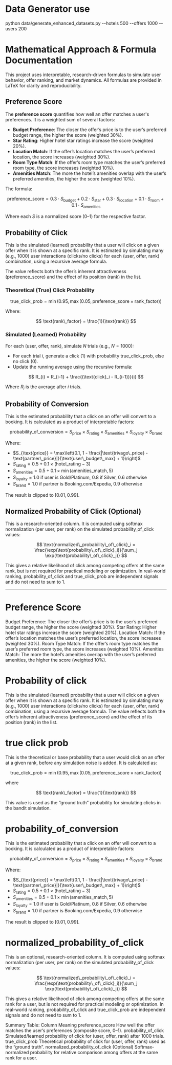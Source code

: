 # Data Generator use

python data/generate_enhanced_datasets.py --hotels 500 --offers 1000 --users 200

# Mathematical Approach & Formula Documentation

This project uses interpretable, research-driven formulas to simulate user behavior, offer ranking, and market dynamics. All formulas are provided in LaTeX for clarity and reproducibility.

## Preference Score

The **preference score** quantifies how well an offer matches a user's preferences. It is a weighted sum of several factors:

- **Budget Preference**: The closer the offer’s price is to the user’s preferred budget range, the higher the score (weighted 30%).
- **Star Rating**: Higher hotel star ratings increase the score (weighted 20%).
- **Location Match**: If the offer’s location matches the user’s preferred location, the score increases (weighted 30%).
- **Room Type Match**: If the offer’s room type matches the user’s preferred room type, the score increases (weighted 10%).
- **Amenities Match**: The more the hotel’s amenities overlap with the user’s preferred amenities, the higher the score (weighted 10%).

The formula:

$$
\text{preference\_score} = 0.3 \cdot S_{\text{budget}} + 0.2 \cdot S_{\text{star}} + 0.3 \cdot S_{\text{location}} + 0.1 \cdot S_{\text{room}} + 0.1 \cdot S_{\text{amenities}}
$$

Where each $S$ is a normalized score (0–1) for the respective factor.

## Probability of Click

This is the simulated (learned) probability that a user will click on a given offer when it is shown at a specific rank. It is estimated by simulating many (e.g., 1000) user interactions (clicks/no clicks) for each (user, offer, rank) combination, using a recursive average formula.

The value reflects both the offer’s inherent attractiveness (preference_score) and the effect of its position (rank) in the list.

### Theoretical (True) Click Probability

$$
\text{true\_click\_prob} = \min(0.95, \max(0.05, \text{preference\_score} \times \text{rank\_factor}))
$$

Where:

$$
\text{rank\_factor} = \frac{1}{\text{rank}}
$$

### Simulated (Learned) Probability

For each (user, offer, rank), simulate $N$ trials (e.g., $N=1000$):

- For each trial $i$, generate a click (1) with probability $\text{true\_click\_prob}$, else no click (0).
- Update the running average using the recursive formula:

$$
R_{i} = R_{i-1} + \frac{(\text{click}_i - R_{i-1})}{i}
$$

Where $R_i$ is the average after $i$ trials.

## Probability of Conversion

This is the estimated probability that a click on an offer will convert to a booking. It is calculated as a product of interpretable factors:

$$
\text{probability\_of\_conversion} = S_{\text{price}} \times S_{\text{rating}} \times S_{\text{amenities}} \times S_{\text{loyalty}} \times S_{\text{brand}}
$$

Where:
- $S_{\text{price}} = \max\left(0.1, 1 - \frac{|\text{trivago\_price} - \text{partner\_price}|}{\text{user\_budget\_max} + 1}\right)$
- $S_{\text{rating}} = 0.5 + 0.1 \times (\text{hotel\_rating} - 3)$
- $S_{\text{amenities}} = 0.5 + 0.1 \times \min(\text{amenities\_match}, 5)$
- $S_{\text{loyalty}} = 1.0$ if user is Gold/Platinum, $0.8$ if Silver, $0.6$ otherwise
- $S_{\text{brand}} = 1.0$ if partner is Booking.com/Expedia, $0.9$ otherwise

The result is clipped to $[0.01, 0.99]$.

## Normalized Probability of Click (Optional)

This is a research-oriented column. It is computed using softmax normalization (per user, per rank) on the simulated probability_of_click values:

$$
\text{normalized\_probability\_of\_click}_i = \frac{\exp(\text{probability\_of\_click}_i)}{\sum_j \exp(\text{probability\_of\_click}_j)}
$$

This gives a relative likelihood of click among competing offers at the same rank, but is not required for practical modeling or optimization. In real-world ranking, probability_of_click and true_click_prob are independent signals and do not need to sum to 1.

---

# Preference Score 

Budget Preference: The closer the offer’s price is to the user’s preferred budget range, the higher the score (weighted 30%).
Star Rating: Higher hotel star ratings increase the score (weighted 20%).
Location Match: If the offer’s location matches the user’s preferred location, the score increases (weighted 30%).
Room Type Match: If the offer’s room type matches the user’s preferred room type, the score increases (weighted 10%).
Amenities Match: The more the hotel’s amenities overlap with the user’s preferred amenities, the higher the score (weighted 10%).

# Probability of click

This is the simulated (learned) probability that a user will click on a given offer when it is shown at a specific rank.
It is estimated by simulating many (e.g., 1000) user interactions (clicks/no clicks) for each (user, offer, rank) combination, using a recursive average formula.
The value reflects both the offer’s inherent attractiveness (preference_score) and the effect of its position (rank) in the list.

# true click prob

This is the theoretical or base probability that a user would click on an offer at a given rank, before any simulation noise is added.
It is calculated as:

$$
\text{true\_click\_prob} = \min(0.95, \max(0.05, \text{preference\_score} \times \text{rank\_factor}))
$$

where

$$
\text{rank\_factor} = \frac{1}{\text{rank}}
$$

This value is used as the “ground truth” probability for simulating clicks in the bandit simulation.

# probability_of_conversion

This is the estimated probability that a click on an offer will convert to a booking. It is calculated as a product of interpretable factors:

$$
\text{probability\_of\_conversion} = S_{\text{price}} \times S_{\text{rating}} \times S_{\text{amenities}} \times S_{\text{loyalty}} \times S_{\text{brand}}
$$

Where:
- $S_{\text{price}} = \max\left(0.1, 1 - \frac{|\text{trivago\_price} - \text{partner\_price}|}{\text{user\_budget\_max} + 1}\right)$
- $S_{\text{rating}} = 0.5 + 0.1 \times (\text{hotel\_rating} - 3)$
- $S_{\text{amenities}} = 0.5 + 0.1 \times \min(\text{amenities\_match}, 5)$
- $S_{\text{loyalty}} = 1.0$ if user is Gold/Platinum, $0.8$ if Silver, $0.6$ otherwise
- $S_{\text{brand}} = 1.0$ if partner is Booking.com/Expedia, $0.9$ otherwise

The result is clipped to $[0.01, 0.99]$.

# normalized_probability_of_click

This is an optional, research-oriented column. It is computed using softmax normalization (per user, per rank) on the simulated probability_of_click values:

$$
\text{normalized\_probability\_of\_click}_i = \frac{\exp(\text{probability\_of\_click}_i)}{\sum_j \exp(\text{probability\_of\_click}_j)}
$$

This gives a relative likelihood of click among competing offers at the same rank for a user, but is not required for practical modeling or optimization. In real-world ranking, probability_of_click and true_click_prob are independent signals and do not need to sum to 1.


Summary Table:
Column                Meaning
preference_score      How well the offer matches the user’s preferences (composite score, 0–1).
probability_of_click  Simulated/learned probability of click for (user, offer, rank) after 1000 trials.
true_click_prob       Theoretical probability of click for (user, offer, rank) used as the “ground truth”.
normalized_probability_of_click  (Optional) Softmax-normalized probability for relative comparison among offers at the same rank for a user.
